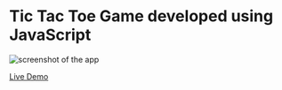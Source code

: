 # Tic Tac Toe Game developed using JavaScript
 
![screenshot of the app](https://raw.githubusercontent.com/praveenorugantitech/praveenorugantitech-javascript-projects/master/praveenorugantitech-tic-tac-toe-game/screenshot.PNG "Tic Tac Toe Game")


[Live Demo](https://praveenorugantitech.github.io/praveenorugantitech-javascript-projects/praveenorugantitech-tic-tac-toe-game/Demo)


